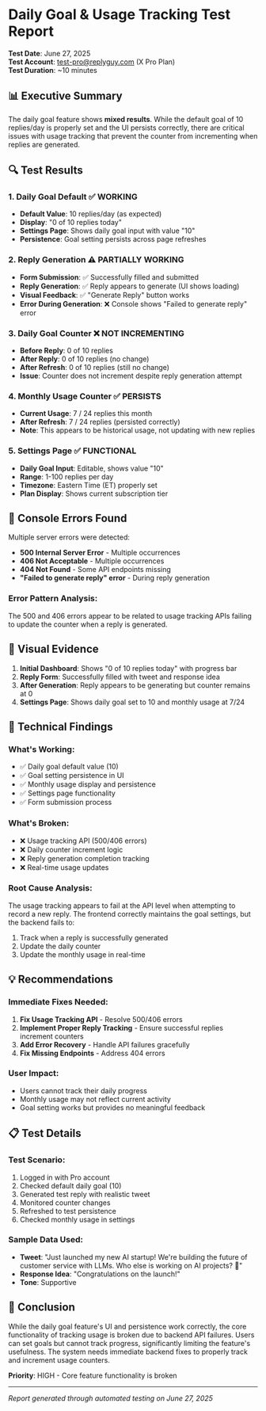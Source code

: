 # Daily Goal & Usage Tracking Test Report

**Test Date**: June 27, 2025  
**Test Account**: test-pro@replyguy.com (X Pro Plan)  
**Test Duration**: ~10 minutes

## 📊 Executive Summary

The daily goal feature shows **mixed results**. While the default goal of 10 replies/day is properly set and the UI persists correctly, there are critical issues with usage tracking that prevent the counter from incrementing when replies are generated.

## 🔍 Test Results

### 1. Daily Goal Default ✅ WORKING
- **Default Value**: 10 replies/day (as expected)
- **Display**: "0 of 10 replies today"
- **Settings Page**: Shows daily goal input with value "10"
- **Persistence**: Goal setting persists across page refreshes

### 2. Reply Generation ⚠️ PARTIALLY WORKING
- **Form Submission**: ✅ Successfully filled and submitted
- **Reply Generation**: ✅ Reply appears to generate (UI shows loading)
- **Visual Feedback**: ✅ "Generate Reply" button works
- **Error During Generation**: ❌ Console shows "Failed to generate reply" error

### 3. Daily Goal Counter ❌ NOT INCREMENTING
- **Before Reply**: 0 of 10 replies
- **After Reply**: 0 of 10 replies (no change)
- **After Refresh**: 0 of 10 replies (still no change)
- **Issue**: Counter does not increment despite reply generation attempt

### 4. Monthly Usage Counter ✅ PERSISTS
- **Current Usage**: 7 / 24 replies this month
- **After Refresh**: 7 / 24 replies (persisted correctly)
- **Note**: This appears to be historical usage, not updating with new replies

### 5. Settings Page ✅ FUNCTIONAL
- **Daily Goal Input**: Editable, shows value "10"
- **Range**: 1-100 replies per day
- **Timezone**: Eastern Time (ET) properly set
- **Plan Display**: Shows current subscription tier

## 🚨 Console Errors Found

Multiple server errors were detected:
- **500 Internal Server Error** - Multiple occurrences
- **406 Not Acceptable** - Multiple occurrences  
- **404 Not Found** - Some API endpoints missing
- **"Failed to generate reply" error** - During reply generation

### Error Pattern Analysis:
The 500 and 406 errors appear to be related to usage tracking APIs failing to update the counter when a reply is generated.

## 📸 Visual Evidence

1. **Initial Dashboard**: Shows "0 of 10 replies today" with progress bar
2. **Reply Form**: Successfully filled with tweet and response idea
3. **After Generation**: Reply appears to be generating but counter remains at 0
4. **Settings Page**: Shows daily goal set to 10 and monthly usage at 7/24

## 🔧 Technical Findings

### What's Working:
- ✅ Daily goal default value (10)
- ✅ Goal setting persistence in UI
- ✅ Monthly usage display and persistence
- ✅ Settings page functionality
- ✅ Form submission process

### What's Broken:
- ❌ Usage tracking API (500/406 errors)
- ❌ Daily counter increment logic
- ❌ Reply generation completion tracking
- ❌ Real-time usage updates

### Root Cause Analysis:
The usage tracking appears to fail at the API level when attempting to record a new reply. The frontend correctly maintains the goal settings, but the backend fails to:
1. Track when a reply is successfully generated
2. Update the daily counter
3. Update the monthly usage in real-time

## 💡 Recommendations

### Immediate Fixes Needed:
1. **Fix Usage Tracking API** - Resolve 500/406 errors
2. **Implement Proper Reply Tracking** - Ensure successful replies increment counters
3. **Add Error Recovery** - Handle API failures gracefully
4. **Fix Missing Endpoints** - Address 404 errors

### User Impact:
- Users cannot track their daily progress
- Monthly usage may not reflect current activity
- Goal setting works but provides no meaningful feedback

## 📋 Test Details

### Test Scenario:
1. Logged in with Pro account
2. Checked default daily goal (10)
3. Generated test reply with realistic tweet
4. Monitored counter changes
5. Refreshed to test persistence
6. Checked monthly usage in settings

### Sample Data Used:
- **Tweet**: "Just launched my new AI startup! We're building the future of customer service with LLMs. Who else is working on AI projects? 🚀"
- **Response Idea**: "Congratulations on the launch!"
- **Tone**: Supportive

## 🎯 Conclusion

While the daily goal feature's UI and persistence work correctly, the core functionality of tracking usage is broken due to backend API failures. Users can set goals but cannot track progress, significantly limiting the feature's usefulness. The system needs immediate backend fixes to properly track and increment usage counters.

**Priority**: HIGH - Core feature functionality is broken

---

*Report generated through automated testing on June 27, 2025*